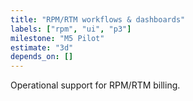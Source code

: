 ```yaml
---
title: "RPM/RTM workflows & dashboards"
labels: ["rpm", "ui", "p3"]
milestone: "M5 Pilot"
estimate: "3d"
depends_on: []
---
```


Operational support for RPM/RTM billing.
